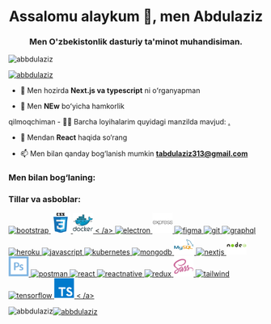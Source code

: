 <h1 align="center">Assalomu alaykum 👋, men Abdulaziz</h1>
<h3 align="center">Men O'zbekistonlik dasturiy ta'minot muhandisiman.</h3>

<p align="left"> <img src="https://komarev.com/ghpvc/?username=abbdulaziz&label=Profile%20views&color=0e75b6&style=flat" alt="abbdulaziz" /> </p>

<p align="left"> <a href=" https://github.com/ryo-ma/github-profile-trophy"><img src="https://github-profile-trophy.vercel.app/?username=abbdulaziz" alt="abbdulaziz" /> </a> </p>

- 🌱 Men hozirda **Next.js va typescript** ni oʻrganyapman

- 👯 Men **NEw** boʻyicha hamkorlik

qilmoqchiman - 👨‍💻 Barcha loyihalarim quyidagi manzilda mavjud: [ .](.)

- 💬 Mendan **React** haqida so‘rang

- 📫 Men bilan qanday bog‘lanish mumkin **tabdulaziz313@gmail.com**

<h3 align="left">Men bilan bog‘laning:</h3>
<p align="left">
</p>

<h3 align="left">Tillar va asboblar:</h3>
<p align="left"> <a href="https://getbootstrap.com" target="_blank" rel="noreferrer"> <img src="https://raw.githubusercontent.com/devicons/devicon /master/icons/bootstrap/bootstrap-plain-wordmark.svg" alt="bootstrap" width="40" height="40"/> </a> <a href="https://www.w3schools.com /css/" target="_blank" rel="noreferrer"> <img src="https://raw.githubusercontent.com/devicons/devicon/master/icons/css3/css3-original-wordmark.svg" alt= "css3" width="40" height="40"/> </a> <a href="https://www.docker.com/" target="_blank" rel="noreferrer"> <img src="https://raw.githubusercontent.com/devicons/devicon/master/icons/docker/docker-original-wordmark.svg" alt="docker" width="40" height="40"/> < /a> <a href="https://www.electronjs.org" target="_blank" rel="noreferrer"> <img src="https://raw.githubusercontent.com/devicons/devicon/master/ icons/electron/electron-original.svg" alt="electron" width="40" height="40"/> </a> <a href="https://expressjs.com" target="_blank" rel ="noreferrer"> <img src="https://raw.githubusercontent.com/devicons/devicon/master/icons/express/express-original-wordmark.svg" alt="ekspress" kengligi="40"height="40"/> </a> <a href="https://www.figma.com/" target="_blank" rel="noreferrer"> <img src="https://www.vectorlogo .zone/logos/figma/figma-icon.svg" alt="figma" width="40" height="40"/> </a> <a href="https://git-scm.com/" target="_blank" rel="noreferrer"> <img src="https://www.vectorlogo.zone/logos/git-scm/git-scm-icon.svg" alt="git" width="40" height="40"/> </a> <a href="https://graphql.org" target="_blank" rel="noreferrer"> <img src="https://www.vectorlogo.zone/ logos/graphql/graphql-icon.svg"alt="graphql" width="40" height="40"/> </a> <a href="https://heroku.com" target="_blank" rel="noreferrer"> <img src=" https://www.vectorlogo.zone/logos/heroku/heroku-icon.svg" alt="heroku" width="40" height="40"/> </a> <a href="https:// developer.mozilla.org/en-US/docs/Web/JavaScript" target="_blank" rel="noreferrer"> <img src="https://raw.githubusercontent.com/devicons/devicon/master/icons/ javascript/javascript-original.svg" alt="javascript" width="40" height="40"/> </a> <a href="https://kubernetes.io" target="_blank"rel="noreferrer"> <img src="https://www.vectorlogo.zone/logos/kubernetes/kubernetes-icon.svg" alt="kubernetes" width="40" height="40"/> </ a> <a href="https://www.mongodb.com/" target="_blank" rel="noreferrer"> <img src="https://raw.githubusercontent.com/devicons/devicon/master/ icons/mongodb/mongodb-original-wordmark.svg" alt="mongodb" width="40" height="40"/> </a> <a href="https://www.mysql.com/" maqsad ="_blank" rel="noreferrer"> <img src="https://raw.githubusercontent.com/devicons/devicon/master/icons/mysql/mysql-original-wordmark.svg" alt="mysql"width="40" height="40"/> </a> <a href="https://nextjs.org/" target="_blank" rel="noreferrer"> <img src="https:// cdn.worldvectorlogo.com/logos/nextjs-2.svg" alt="nextjs" width="40" height="40"/> </a> <a href="https://nodejs.org" target= "_blank" rel="noreferrer"> <img src="https://raw.githubusercontent.com/devicons/devicon/master/icons/nodejs/nodejs-original-wordmark.svg" alt="nodejs" kengligi="" 40" height="40"/> </a> <a href="https://www.photoshop.com/en" target="_blank" rel="noreferrer"> <img src="https://raw.githubusercontent.com/devicons/devicon/master/icons/photoshop/photoshop-line.svg" alt="photoshop" width="40" height="40"/> </a> <a href ="https://postman.com" target="_blank" rel="noreferrer"> <img src="https://www.vectorlogo.zone/logos/getpostman/getpostman-icon.svg" alt="postman " width="40" height="40"/> </a> <a href="https://reactjs.org/" target="_blank" rel="noreferrer"> <img src="https:/ /raw.githubusercontent.com/devicons/devicon/master/icons/react/react-original-wordmark.svg" alt="react" width="40" height="40"/> </a><a href="https://reactnative.dev/" target="_blank" rel="noreferrer"> <img src="https://reactnative.dev/img/header_logo.svg" alt="reactnative" kengligi "40" height="40"/> </a> <a href="https://redux.js.org" target="_blank" rel="noreferrer"> <img src="https:// raw.githubusercontent.com/devicons/devicon/master/icons/redux/redux-original.svg" alt="redux" width="40" height="40"/> </a> <a href="https: //sass-lang.com" target="_blank" rel="noreferrer"> <img src="https://raw.githubusercontent.com/devicons/devicon/master/icons/sass/sass-original.svg" alt="sass" width="40" height="40"/> </a> <a href="https://tailwindcss.com/" target="_blank" rel="noreferrer"> <img src="https://www.vectorlogo.zone/logos/tailwindcss/tailwindcss-icon.svg" alt="tailwind" width="40" height="40"/> </a> <a href="https ://www.tensorflow.org" target="_blank" rel="noreferrer"> <img src="https://www.vectorlogo.zone/logos/tensorflow/tensorflow-icon.svg" alt="tensorflow" width="40" height="40"/> </a> <a href="https://www.typescriptlang.org/" target="_blank" rel="noreferrer"> <img src="https://raw.githubusercontent.com/devicons/devicon/master/icons/typescript/typescript-original.svg" alt="typescript" width="40" height="40"/> < /a> </p>

<p><img align="left" src="https://github-readme-stats.vercel.app/api/top-langs?username=abbdulaziz&show_icons=true&locale=en&layout=compact" alt="abbdulaziz" /> </p>

<p> <img align="center" src="https://github-readme-stats.vercel.app/api?username=abbdulaziz&show_icons=true&locale=en" alt="abbdulaziz" /> </p>

